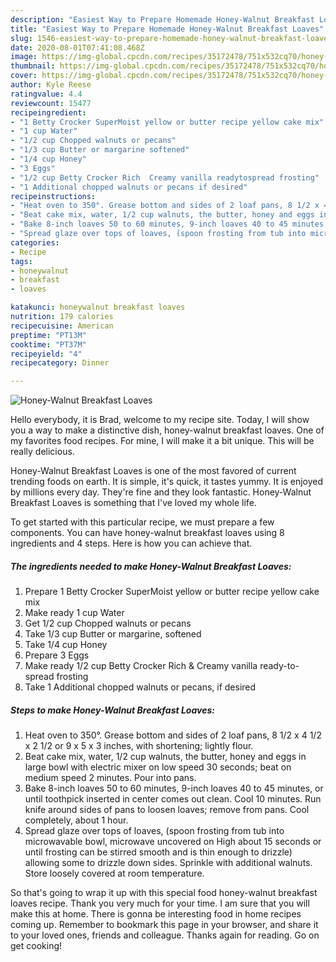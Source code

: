 ```yaml
---
description: "Easiest Way to Prepare Homemade Honey-Walnut Breakfast Loaves"
title: "Easiest Way to Prepare Homemade Honey-Walnut Breakfast Loaves"
slug: 1546-easiest-way-to-prepare-homemade-honey-walnut-breakfast-loaves
date: 2020-08-01T07:41:08.468Z
image: https://img-global.cpcdn.com/recipes/35172478/751x532cq70/honey-walnut-breakfast-loaves-recipe-main-photo.jpg
thumbnail: https://img-global.cpcdn.com/recipes/35172478/751x532cq70/honey-walnut-breakfast-loaves-recipe-main-photo.jpg
cover: https://img-global.cpcdn.com/recipes/35172478/751x532cq70/honey-walnut-breakfast-loaves-recipe-main-photo.jpg
author: Kyle Reese
ratingvalue: 4.4
reviewcount: 15477
recipeingredient:
- "1 Betty Crocker SuperMoist yellow or butter recipe yellow cake mix"
- "1 cup Water"
- "1/2 cup Chopped walnuts or pecans"
- "1/3 cup Butter or margarine softened"
- "1/4 cup Honey"
- "3 Eggs"
- "1/2 cup Betty Crocker Rich  Creamy vanilla readytospread frosting"
- "1 Additional chopped walnuts or pecans if desired"
recipeinstructions:
- "Heat oven to 350°. Grease bottom and sides of 2 loaf pans, 8 1/2 x 4 1/2 x 2 1/2 or 9 x 5 x 3 inches, with shortening; lightly flour."
- "Beat cake mix, water, 1/2 cup walnuts, the butter, honey and eggs in large bowl with electric mixer on low speed 30 seconds; beat on medium speed 2 minutes. Pour into pans."
- "Bake 8-inch loaves 50 to 60 minutes, 9-inch loaves 40 to 45 minutes, or until toothpick inserted in center comes out clean. Cool 10 minutes. Run knife around sides of pans to loosen loaves; remove from pans. Cool completely, about 1 hour."
- "Spread glaze over tops of loaves, (spoon frosting from tub into microwavable bowl, microwave uncovered on High about 15 seconds or until frosting can be stirred smooth and is thin enough to drizzle) allowing some to drizzle down sides. Sprinkle with additional walnuts. Store loosely covered at room temperature."
categories:
- Recipe
tags:
- honeywalnut
- breakfast
- loaves

katakunci: honeywalnut breakfast loaves 
nutrition: 179 calories
recipecuisine: American
preptime: "PT13M"
cooktime: "PT37M"
recipeyield: "4"
recipecategory: Dinner

---
```



![Honey-Walnut Breakfast Loaves](https://img-global.cpcdn.com/recipes/35172478/751x532cq70/honey-walnut-breakfast-loaves-recipe-main-photo.jpg)

Hello everybody, it is Brad, welcome to my recipe site. Today, I will show you a way to make a distinctive dish, honey-walnut breakfast loaves. One of my favorites food recipes. For mine, I will make it a bit unique. This will be really delicious.



Honey-Walnut Breakfast Loaves is one of the most favored of current trending foods on earth. It is simple, it's quick, it tastes yummy. It is enjoyed by millions every day. They're fine and they look fantastic. Honey-Walnut Breakfast Loaves is something that I've loved my whole life.


To get started with this particular recipe, we must prepare a few components. You can have honey-walnut breakfast loaves using 8 ingredients and 4 steps. Here is how you can achieve that.

<!--inarticleads1-->

##### The ingredients needed to make Honey-Walnut Breakfast Loaves:

1. Prepare 1 Betty Crocker SuperMoist yellow or butter recipe yellow cake mix
1. Make ready 1 cup Water
1. Get 1/2 cup Chopped walnuts or pecans
1. Take 1/3 cup Butter or margarine, softened
1. Take 1/4 cup Honey
1. Prepare 3 Eggs
1. Make ready 1/2 cup Betty Crocker Rich &amp; Creamy vanilla ready-to-spread frosting
1. Take 1 Additional chopped walnuts or pecans, if desired




<!--inarticleads2-->

##### Steps to make Honey-Walnut Breakfast Loaves:

1. Heat oven to 350°. Grease bottom and sides of 2 loaf pans, 8 1/2 x 4 1/2 x 2 1/2 or 9 x 5 x 3 inches, with shortening; lightly flour.
1. Beat cake mix, water, 1/2 cup walnuts, the butter, honey and eggs in large bowl with electric mixer on low speed 30 seconds; beat on medium speed 2 minutes. Pour into pans.
1. Bake 8-inch loaves 50 to 60 minutes, 9-inch loaves 40 to 45 minutes, or until toothpick inserted in center comes out clean. Cool 10 minutes. Run knife around sides of pans to loosen loaves; remove from pans. Cool completely, about 1 hour.
1. Spread glaze over tops of loaves, (spoon frosting from tub into microwavable bowl, microwave uncovered on High about 15 seconds or until frosting can be stirred smooth and is thin enough to drizzle) allowing some to drizzle down sides. Sprinkle with additional walnuts. Store loosely covered at room temperature.




So that's going to wrap it up with this special food honey-walnut breakfast loaves recipe. Thank you very much for your time. I am sure that you will make this at home. There is gonna be interesting food in home recipes coming up. Remember to bookmark this page in your browser, and share it to your loved ones, friends and colleague. Thanks again for reading. Go on get cooking!
